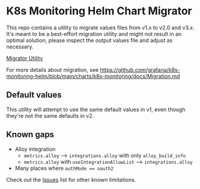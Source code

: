 # K8s Monitoring Helm Chart Migrator

This repo contains a utility to migrate values files from v1.x to v2.0 and v3.x. It's meant to be a best-effort
migration utility and might not result in an optimal solution, please inspect the output values file and adjust as
necessary.

[Migrator Utility](https://grafana.github.io/k8s-monitoring-helm-migrator)

For more details about migration, see https://github.com/grafana/k8s-monitoring-helm/blob/main/charts/k8s-monitoring/docs/Migration.md

## Default values

This utility will attempt to use the same default values in v1, even though they're not the same defaults in v2.

## Known gaps

* Alloy integration
  * `metrics.alloy` --> `integrations.alloy` with only `alloy_build_info`
  * `metrics.alloy` with `useIntegrationAllowList` --> `integrations.alloy`
* Many places where `authMode == oauth2`

Check out the [Issues](https://github.com/grafana/k8s-monitoring-helm-migrator/issues) list for other known limitations.

